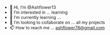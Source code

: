 - 👋 Hi, I’m @Ashflower13
- 👀 I’m interested in ... learning 
- 🌱 I’m currently learning ...
- 💞️ I’m looking to collaborate on ... all my projects 
- 📫 How to reach me ... ashflower78@gmail.com

<!---
Ashflower13/Ashflower13 is a ✨ special ✨ repository because its `README.md` (this file) appears on your GitHub profile.
You can click the Preview link to take a look at your changes.
--->
